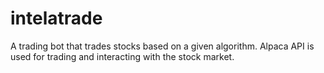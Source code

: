 # intelatrade
A trading bot that trades stocks based on a given algorithm. Alpaca API is used for trading and interacting with the stock market.

